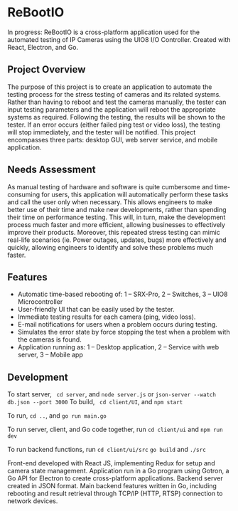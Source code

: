 # ReBootIO
In progress: ReBootIO is a cross-platform application used for the automated testing of IP Cameras using the UIO8 I/O Controller. Created with React, Electron, and Go.

## Project Overview
The purpose of this project is to create an application to automate the testing process for the stress testing of cameras and its related systems. Rather than having to reboot and test the cameras manually, the tester can input testing parameters and the application will reboot the appropriate systems as required. Following the testing, the results will be shown to the tester. If an error occurs (either failed ping test or video loss), the testing will stop immediately, and the tester will be notified. This project encompasses three parts: desktop GUI, web server service, and mobile application.

## Needs Assessment
As manual testing of hardware and software is quite cumbersome and time-consuming for users, this application will automatically perform these tasks and call the user only when necessary. This allows engineers to make better use of their time and make new developments, rather than spending their time on performance testing. This will, in turn, make the development process much faster and more efficient, allowing businesses to effectively improve their products. Moreover, this repeated stress testing can mimic real-life scenarios (ie. Power outages, updates, bugs) more effectively and quickly, allowing engineers to identify and solve these problems much faster.

## Features 
-	Automatic time-based rebooting of: 1 – SRX-Pro, 2 – Switches, 3 – UIO8 Microcontroller
-	User-friendly UI that can be easily used by the tester.
-	Immediate testing results for each camera (ping, video loss).
-	E-mail notifications for users when a problem occurs during testing.
-	Simulates the error state by force stopping the test when a problem with the cameras is found.
-	Application running as: 1 – Desktop application, 2 – Service with web server, 3 – Mobile app

## Development 
To start server, 
`
cd server`, and `node server.js` or `json-server --watch db.json --port 3000`
To build, 
`
cd client/UI`, and `npm start
`

To run,
`cd ..`, and `go run main.go`

To run server, client, and Go code together, run 
`cd client/ui` and `npm run dev`

To run backend functions, run
`cd client/ui/src` `go build` and `./src`

Front-end developed with React JS, implementing Redux for setup and camera state management. Application run in a Go program using Gotron, a Go API for Electron to create cross-platform applications. Backend server created in JSON format. Main backend features written in Go, including rebooting and result retrieval through TCP/IP (HTTP, RTSP) connection to network devices.

